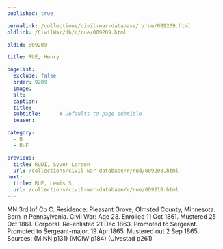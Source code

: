 ```yaml
---
published: true

permalink: /collections/civil-war-database/r/rue/009209.html
oldlink: /CivilWar/db/r/rue/009209.html

oldid: 009209

title: RUE, Henry

pagelist:
  exclude: false
  order: 9209
  image: 
  alt:
  caption:
  title:
  subtitle:      # Defaults to page subtitle
  teaser:

category: 
  - R 
  - RUE

previous:
  title: RUDI, Syver Larsen
  url: /collections/civil-war-database/r/rud/009208.html  
next:
  title: RUE, Lewis S.
  url: /collections/civil-war-database/r/rue/009210.html   
---
```

MN 3rd Inf Co C. Residence: Pleasant Grove, Olmsted County, Minnesota. Born in Pennsylvania. Civil War: Age 23. Enrolled 11 Oct 1861. Mustered 25 Oct 1861. Corporal. Re-enlisted 21 Dec 1863. Promoted to Sergeant. Promoted to Sergeant-major, 19 Apr 1865. Mustered out 2 Sep 1865. Sources: (MINN p131) (MCIW p184) (Ulvestad p261)